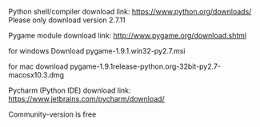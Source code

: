 Python shell/compiler download link:
https://www.python.org/downloads/
Please only download version 2.7.11

Pygame module download link:
http://www.pygame.org/download.shtml

for windows Download pygame-1.9.1.win32-py2.7.msi

for mac download pygame-1.9.1release-python.org-32bit-py2.7-macosx10.3.dmg 

Pycharm (Python IDE) download link:
https://www.jetbrains.com/pycharm/download/

Community-version is free

